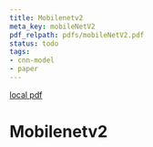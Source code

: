 ```yaml
---
title: Mobilenetv2
meta_key: mobileNetV2
pdf_relpath: pdfs/mobileNetV2.pdf
status: todo
tags:
- cnn-model
- paper
---
```


[local pdf](../../../pdfs/mobileNetV2.pdf)

# Mobilenetv2
